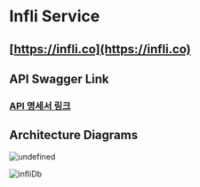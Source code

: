 # Infli Service

## [https://infli.co](https://infli.co)

## API Swagger Link

### [API 명세서 링크](https://test.infli.co/swagger-ui/index.html)

## Architecture Diagrams

![undefined](https://github.com/Plan-A-project/infli-server/assets/99637164/74a438d5-5baf-43a2-b248-1b73ddec8833)

![infliDb](https://github.com/Plan-A-project/infli-server/assets/99637164/d9dec41e-39d2-43c8-8a74-ec2173e9a3ab)
